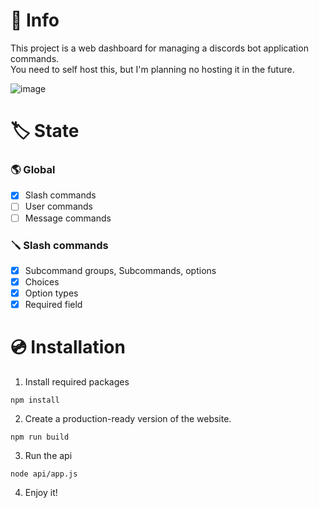 # 📖 Info
This project is a web dashboard for managing a discords bot application commands.  
You need to self host this, but I'm planning no hosting it in the future.

![image](https://user-images.githubusercontent.com/69646823/153941410-2ff95c66-2a6b-46ce-b50b-9827dc2c96ce.png)

# 🏷️ State
### 🌎 Global
- [x] Slash commands
- [ ] User commands
- [ ] Message commands

### 🪛 Slash commands

- [x] Subcommand groups, Subcommands, options
- [x] Choices
- [x] Option types
- [x] Required field

# 💿 Installation

1. Install required packages
```
npm install
```
2. Create a production-ready version of the website.
```
npm run build
```
3. Run the api
```
node api/app.js
```
4. Enjoy it! 
